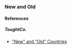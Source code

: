 ### New and Old

#### References

##### ToughtCo.

* ["New" and "Old" Countries](https://www.thoughtco.com/new-and-old-countries-1435001)
